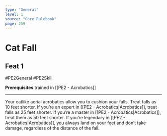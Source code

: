 ```yaml
---
type: "General"
level: 1
source: "Core Rulebook"
page: 259
---
```

# Cat Fall
## Feat 1
#PE2General #PE2Skill 

**Prerequisites** trained in [[PE2 - Acrobatics]]

---
Your catlike aerial acrobatics allow you to cushion your falls. Treat falls as 10 feet shorter. If you’re an expert in [[PE2 - Acrobatics|Acrobatics]], treat falls as 25 feet shorter. If you’re a master in [[PE2 - Acrobatics|Acrobatics]], treat them as 50 feet shorter. If you’re legendary in [[PE2 - Acrobatics|Acrobatics]], you always land on your feet and don’t take damage, regardless of the distance of the fall.